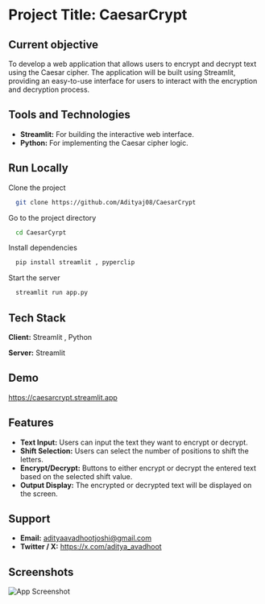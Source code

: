 # Project Title: CaesarCrypt

##  Current objective 
To develop a web application that allows users to encrypt and decrypt text using the Caesar cipher. The application will be built using Streamlit, providing an easy-to-use interface for users to interact with the encryption and decryption process.


## Tools and Technologies
- **Streamlit:** For building the interactive web interface.
- **Python:** For implementing the Caesar cipher logic.
## Run Locally

Clone the project

```bash
  git clone https://github.com/Adityaj08/CaesarCrypt
```

Go to the project directory

```bash
  cd CaesarCyrpt
```

Install dependencies

```bash
  pip install streamlit , pyperclip
```

Start the server

```bash
  streamlit run app.py
```


## Tech Stack

**Client:** Streamlit , Python

**Server:** Streamlit


## Demo

https://caesarcrypt.streamlit.app


## Features

- **Text Input:** Users can input the text they want to encrypt or decrypt.
-  **Shift Selection:** Users can select the number of positions to shift the letters.
- **Encrypt/Decrypt:** Buttons to either encrypt or decrypt the entered text based on the selected shift value.
- **Output Display:** The encrypted or decrypted text will be displayed on the screen.


## Support
 
- **Email:** adityaavadhootjoshi@gmail.com
- **Twitter / X:** https://x.com/aditya_avadhoot


## Screenshots

![App Screenshot](https://via.placeholder.com/468x300?text=App+Screenshot+Here)


